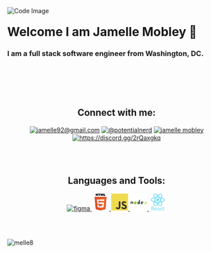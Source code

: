 <img align="left" alt="Code Image" src="https://external-content.duckduckgo.com/iu/?u=https%3A%2F%2Fmedia.istockphoto.com%2Fphotos%2Fbackground-binary-code-a08-picture-id480288054&f=1&nofb=1" width="100%" height="40px" />

# Welcome I am Jamelle Mobley 👋

<h3 align="left">I am a full stack software engineer from Washington, DC.</h3>

<br />
<br />
<br />
<br />

<h2 align="center">Connect with me:</h2>
<p align="center">
<a href="https://codepen.io/jamelle92@gmail.com" target="blank"><img align="center" src="https://raw.githubusercontent.com/rahuldkjain/github-profile-readme-generator/master/src/images/icons/Social/codepen.svg" alt="jamelle92@gmail.com" height="30" width="40" /></a>
<a href="https://twitter.com/@potentialnerd" target="blank"><img align="center" src="https://raw.githubusercontent.com/rahuldkjain/github-profile-readme-generator/master/src/images/icons/Social/twitter.svg" alt="@potentialnerd" height="30" width="40" /></a>
<a href="https://linkedin.com/in/jamelle mobley" target="blank"><img align="center" src="https://raw.githubusercontent.com/rahuldkjain/github-profile-readme-generator/master/src/images/icons/Social/linked-in-alt.svg" alt="jamelle mobley" height="30" width="40" /></a>
<a href="https://discord.gg/https://discord.gg/2rQaxgkq" target="blank"><img align="center" src="https://raw.githubusercontent.com/rahuldkjain/github-profile-readme-generator/master/src/images/icons/Social/discord.svg" alt="https://discord.gg/2rQaxgkq" height="30" width="40" /></a>
</p>

<br />
<br />

<h2 align="center">Languages and Tools:</h2>
<p align="center"> <a href="https://www.figma.com/" target="_blank" rel="noreferrer"> <img src="https://www.vectorlogo.zone/logos/figma/figma-icon.svg" alt="figma" width="40" height="40"/> </a> <a href="https://www.w3.org/html/" target="_blank" rel="noreferrer"> <img src="https://raw.githubusercontent.com/devicons/devicon/master/icons/html5/html5-original-wordmark.svg" alt="html5" width="40" height="40"/> </a> <a href="https://developer.mozilla.org/en-US/docs/Web/JavaScript" target="_blank" rel="noreferrer"> <img src="https://raw.githubusercontent.com/devicons/devicon/master/icons/javascript/javascript-original.svg" alt="javascript" width="40" height="40"/> </a> <a href="https://nodejs.org" target="_blank" rel="noreferrer"> <img src="https://raw.githubusercontent.com/devicons/devicon/master/icons/nodejs/nodejs-original-wordmark.svg" alt="nodejs" width="40" height="40"/> </a> <a href="https://reactjs.org/" target="_blank" rel="noreferrer"> <img src="https://raw.githubusercontent.com/devicons/devicon/master/icons/react/react-original-wordmark.svg" alt="react" width="40" height="40"/> </a> </p>

<br />
<br />

<p>&nbsp;<img align="left" src="https://github-readme-stats.vercel.app/api?username=melle8&show_icons=true&locale=en" alt="melle8" /></p>
